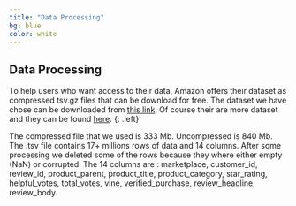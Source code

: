 ```yaml
---
title: "Data Processing"
bg: blue
color: white
---
```


## Data Processing

To help users who want access to their data, Amazon offers their dataset as compressed tsv.gz files that can be download for free. The dataset we have chose can be downloaded from [this link](https://s3.amazonaws.com/amazon-reviews-pds/tsv/amazon_reviews_multilingual_UK_v1_00.tsv.gz). Of course their are more dataset and they can be found [here](https://s3.amazonaws.com/amazon-reviews-pds/tsv/index.txt).
{: .left}

The compressed file that we used is 333 Mb. Uncompressed is 840 Mb. The .tsv file contains 17+ millions rows of data and 14 columns. After some processing we deleted some of the rows because they where either empty (NaN) or corrupted. The 14 columns are : marketplace, customer_id, review_id, product_parent, product_title, product_category, star_rating, helpful_votes, total_votes, vine, verified_purchase, review_headline, review_body.
